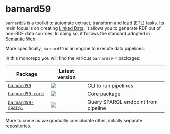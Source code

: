 # barnard59

`barnard59` is a toolkit to automate extract, transform and load (ETL) tasks. Its main focus is on creating [Linked Data](http://linked-data-training.zazuko.com/). It allows you to generate RDF out of non-RDF data sources. In doing so, it follows the standard adopted in [Semantic Web](https://www.w3.org/standards/semanticweb/).

More specifically, `barnard59` is an engine to execute data pipelines.

In this monorepo you will find the various `barnard59-*` packages:

| Package                               | Latest version                                                                  |                                     |
|---------------------------------------|---------------------------------------------------------------------------------|-------------------------------------|
| [`barnard59`](packages/cli)           | [![](https://badge.fury.io/js/barnard59.svg)](https://npm.im/barnard59)         | CLI to run pipelines                |
| [`barnard59-core`](packages/core)   | [![](https://badge.fury.io/js/barnard59-core.svg)](https://npm.im/barnard59-core) | Core package                        |
| [`barnard59-sparql`](packages/sparql) | [![](https://badge.fury.io/js/barnard59-sparql.svg)](https://npm.im/barnard59-sparql) | Query SPARQL endpoint from pipeline |

More to come as we gradually consolidate other, initially separate repositories.
